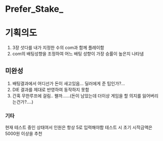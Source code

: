 ﻿# Prefer_Stake_



# 기획의도
1. 3장 섯다를 내가 지정한 수의 com과 함께 플레이함
2. com의 배팅성향을 조정하여 어느 배팅 성향이 가장 승률이 높은지 나타냄


## 미완성
1. 배팅결과에서 어디선가 돈이 새고있음... 딜러에게 준 팁인가?...
2. DIE 결과를 제대로 반영하여 동작하지 못함
3. 간혹 무한루프에 걸림.. 왤까......(돈이 남았는데 더이상 게임을 할 의지를 잃어버리는건가?....)


### 기타
현재 테스트 중인 상태여서 인원은 항상 5로 입력해야함
테스트 시 초기 시작금액은 5000원 이상을 추천

 
